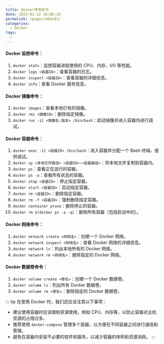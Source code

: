 ```yaml
---
title: Docker常用命令
date: 2023-03-22 10:06:10
permalink: /pages/e84c81/
categories:
  - Docker
tags:
  - 
---
```

#### Docker 监控命令：

1.  `docker stats`：监控容器进程使用的 CPU、内存、I/O 等性能。
2.  `docker logs <容器ID>`：查看容器的日志。
3.  `docker inspect <容器ID>`：查看容器的详细信息。
4.  `docker info`：查看 Docker 服务信息。

#### Docker 镜像命令：

1.  `docker images`：查看本地已有的镜像。
2.  `docker rmi <镜像ID>`：删除指定镜像。
3.  `docker run -it <镜像名:版本> /bin/bash`：启动镜像并进入容器内进行调试。

#### Docker 容器命令：

1.  `docker exec -it <容器ID> /bin/bash`：进入容器并分配一个 Bash 终端，提供调试。
2.  `docker cp <本地文件路径> <容器ID>:<容器路径>`：将本地文件复制到容器内。
3.  `docker ps`：查看正在运行的容器。
4.  `docker ps -a`：查看所有状态的容器。
5.  `docker stop <容器ID>`：停止指定容器。
6.  `docker start <容器ID>`：启动指定容器。
7.  `docker rm <容器ID>`：删除指定容器。
8.  `docker rm -f <容器ID>`：强制删除指定容器。
9.  `docker container prune`：删除停止的容器。
10.  `docker rm $(docker ps -a -q)`：删除所有容器（包括启动中的）。

#### Docker 网络命令：

1.  `docker network create <网络名>`：创建一个 Docker 网络。
2.  `docker network inspect <网络名>`：查看 Docker 网络的详细信息。
3.  `docker network ls`：列出本地所有的 Docker 网络。
4.  `docker network rm <网络名>`：删除指定的 Docker 网络。

#### Docker 数据卷命令：

1.  `docker volume create <卷名>`：创建一个 Docker 数据卷。
2.  `docker volume ls`：列出所有 Docker 数据卷。
3.  `docker volume rm <卷名>`：删除指定的 Docker 数据卷。

::: tip
在使用 Docker 时，我们还应该注意以下事项：

*   建议使用容器时应该限制资源使用，例如 CPU、内存等，以防止容器对主机资源的占用过多。
*   推荐使用 `docker-compose` 管理多个容器，以方便在不同容器之间进行通信和管理。
*   避免在容器内安装不必要的软件和服务，以减少容器的体积和资源消耗。
:::